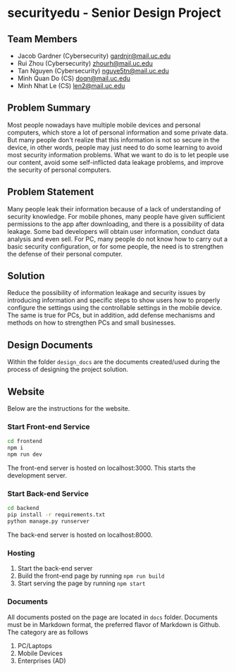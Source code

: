 # securityedu - Senior Design Project

## Team Members

- Jacob Gardner (Cybersecurity) gardnjr@mail.uc.edu
- Rui Zhou (Cybersecurity) zhourh@mail.uc.edu
- Tan Nguyen (Cybersecurity) nguye5tn@mail.uc.edu
- Minh Quan Do (CS) doqn@mail.uc.edu
- Minh Nhat Le (CS) len2@mail.uc.edu

## Problem Summary

Most people nowadays have multiple mobile devices and personal computers, which store a lot of personal information and some private data. But many people don't realize that this information is not so secure in the device, in other words, people may just need to do some learning to avoid most security information problems. What we want to do is to let people use our content, avoid some self-inflicted data leakage problems, and improve the security of personal computers.

## Problem Statement

Many people leak their information because of a lack of understanding of security knowledge. For mobile phones, many people have given sufficient permissions to the app after downloading, and there is a possibility of data leakage. Some bad developers will obtain user information, conduct data analysis and even sell. For PC, many people do not know how to carry out a basic security configuration, or for some people, the need is to strengthen the defense of their personal computer.

## Solution

Reduce the possibility of information leakage and security issues by introducing information and specific steps to show users how to properly configure the settings using the controllable settings in the mobile device. The same is true for PCs, but in addition, add defense mechanisms and methods on how to strengthen PCs and small businesses.

## Design Documents

Within the folder `design_docs` are the documents created/used during the process of designing the project solution.

## Website

Below are the instructions for the website.

### Start Front-end Service

```bash
cd frontend
npm i
npm run dev
```

The front-end server is hosted on localhost:3000. This starts the development server.

### Start Back-end Service

```bash
cd backend
pip install -r requirements.txt
python manage.py runserver
```

The back-end server is hosted on localhost:8000.

### Hosting

1. Start the back-end server
2. Build the front-end page by running `npm run build`
3. Start serving the page by running `npm start`

### Documents

All documents posted on the page are located in `docs` folder. Documents must be in Markdown format, the preferred flavor of Markdown is Github.
The category are as follows

1. PC/Laptops
2. Mobile Devices
3. Enterprises (AD)
